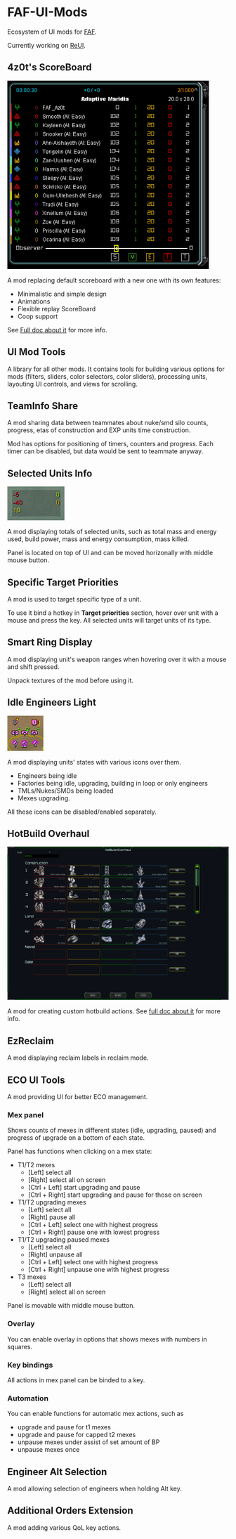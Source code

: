 # FAF-UI-Mods

Ecosystem of UI mods for [FAF](https://www.faforever.com/).

Currently working on [ReUI](./ReUI.md).

## 4z0t's ScoreBoard

![icon](./mods/4SB/icon.png)

A mod replacing default scoreboard with a new one with its own features:

* Minimalistic and simple design
* Animations
* Flexible replay ScoreBoard
* Coop support

See [Full doc about it](./mods/4SB/README.md) for more info.

## UI Mod Tools

A library for all other mods.
It contains tools for building various options for mods (filters, sliders, color selectors, color sliders), processing units, layouting UI controls, and views for scrolling.

## TeamInfo Share

A mod sharing data between teammates about nuke/smd silo counts, progress, etas of construction and EXP units time construction.

Mod has options for positioning of timers, counters and progress. Each timer can be disabled, but data would be sent to teammate anyway.

## Selected Units Info

![icon](./mods/SUI/icon.png)

A mod displaying totals of selected units, such as total mass and energy used, build power, mass and energy consumption, mass killed.

Panel is located on top of UI and can be moved horizonally with middle mouse button.

## Specific Target Priorities

A mod is used to target specific type of a unit.

To use it bind a hotkey in **Target priorities** section, hover over unit with a mouse and press the key.
All selected units will target units of its type.

## Smart Ring Display

A mod displaying unit's weapon ranges when hovering over it with a mouse and shift pressed.

Unpack textures of the mod before using it.

## Idle Engineers Light

![icon](./mods/IEL/icon.png)

A mod displaying units' states with various icons over them.

* Engineers being idle
* Factories being idle, upgrading, building in loop or only engineers
* TMLs/Nukes/SMDs being loaded
* Mexes upgrading.

All these icons can be disabled/enabled separately.

## HotBuild Overhaul

![icon](./mods/HBO/icon.png)

A mod for creating custom hotbuild actions.
See [full doc about it](./mods/HBO/README.md) for more info.

## EzReclaim

A mod displaying reclaim labels in reclaim mode.

## ECO UI Tools

A mod providing UI for better ECO management.

### Mex panel

Shows counts of mexes in different states (idle, upgrading, paused) and progress of upgrade on a bottom of each state.

Panel has functions when clicking on a mex state:

* T1/T2 mexes
  * [Left]              select all
  * [Right]             select all on screen
  * [Ctrl + Left]       start upgrading and pause
  * [Ctrl + Right]      start upgrading and pause for those on screen
* T1/T2 upgrading mexes
  * [Left]              select all
  * [Right]             pause all
  * [Ctrl + Left]       select one with highest progress
  * [Ctrl + Right]      pause one with lowest progress
* T1/T2 upgrading paused mexes
  * [Left]              select all
  * [Right]             unpause all
  * [Ctrl + Left]       select one with highest progress
  * [Ctrl + Right]      unpause one with highest progress
* T3 mexes
  * [Left]              select all
  * [Right]             select all on screen

Panel is movable with middle mouse button.

### Overlay

You can enable overlay in options that shows mexes with numbers in squares.

### Key bindings

All actions in mex panel can be binded to a key.

### Automation

You can enable functions for automatic mex actions, such as

* upgrade and pause for t1 mexes
* upgrade and pause for capped t2 mexes
* unpause mexes under assist of set amount of BP
* unpause mexes once

## Engineer Alt Selection

A mod allowing selection of engineers when holding Alt key.

## Additional Orders Extension

A mod adding various QoL key actions.
